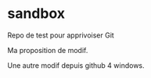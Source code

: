sandbox
=======

Repo de test pour apprivoiser Git

Ma proposition de modif.

Une autre modif depuis github 4 windows.